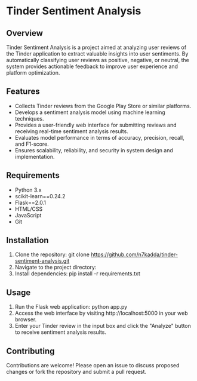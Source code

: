 # Tinder Sentiment Analysis

## Overview
Tinder Sentiment Analysis is a project aimed at analyzing user reviews of the Tinder application to extract valuable insights into user sentiments. By automatically classifying user reviews as positive, negative, or neutral, the system provides actionable feedback to improve user experience and platform optimization.

## Features
- Collects Tinder reviews from the Google Play Store or similar platforms.
- Develops a sentiment analysis model using machine learning techniques.
- Provides a user-friendly web interface for submitting reviews and receiving real-time sentiment analysis results.
- Evaluates model performance in terms of accuracy, precision, recall, and F1-score.
- Ensures scalability, reliability, and security in system design and implementation.

## Requirements
- Python 3.x
- scikit-learn==0.24.2
- Flask==2.0.1
- HTML/CSS
- JavaScript
- Git

## Installation
1. Clone the repository: git clone https://github.com/n7kadda/tinder-sentiment-analysis.git
2. Navigate to the project directory:
3. Install dependencies: pip install -r requirements.txt

## Usage
1. Run the Flask web application: python app.py
2. Access the web interface by visiting http://localhost:5000 in your web browser.
3. Enter your Tinder review in the input box and click the "Analyze" button to receive sentiment analysis results.

## Contributing
Contributions are welcome! Please open an issue to discuss proposed changes or fork the repository and submit a pull request.
